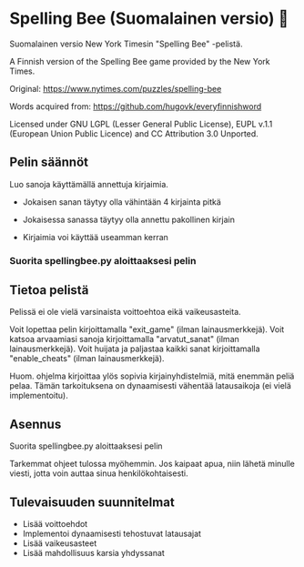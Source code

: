 # Spelling Bee (Suomalainen versio) :bee:
Suomalainen versio New York Timesin "Spelling Bee" -pelistä. 

A Finnish version of the Spelling Bee game provided by the New York Times.

Original: https://www.nytimes.com/puzzles/spelling-bee

Words acquired from: https://github.com/hugovk/everyfinnishword

Licensed under GNU LGPL (Lesser General Public License), EUPL v.1.1 (European Union Public Licence) and CC Attribution 3.0 Unported.

## Pelin säännöt

Luo sanoja käyttämällä annettuja kirjaimia.

- Jokaisen sanan täytyy olla vähintään 4 kirjainta pitkä

- Jokaisessa sanassa täytyy olla annettu pakollinen kirjain

- Kirjaimia voi käyttää useamman kerran

### Suorita spellingbee.py aloittaaksesi pelin

## Tietoa pelistä

Pelissä ei ole vielä varsinaista voittoehtoa eikä vaikeusasteita.

Voit lopettaa pelin kirjoittamalla "exit_game" (ilman lainausmerkkejä). 
Voit katsoa arvaamiasi sanoja kirjoittamalla "arvatut_sanat" (ilman lainausmerkkejä).
Voit huijata ja paljastaa kaikki sanat kirjoittamalla "enable_cheats" (ilman lainausmerkkejä).

Huom. ohjelma kirjoittaa ylös sopivia kirjainyhdistelmiä, mitä enemmän peliä pelaa. Tämän tarkoituksena on dynaamisesti vähentää latausaikoja (ei vielä implementoitu).

## Asennus

Suorita spellingbee.py aloittaaksesi pelin

Tarkemmat ohjeet tulossa myöhemmin. Jos kaipaat apua, niin lähetä minulle viesti, jotta voin auttaa sinua henkilökohtaisesti.

## Tulevaisuuden suunnitelmat

- Lisää voittoehdot
- Implementoi dynaamisesti tehostuvat latausajat
- Lisää vaikeusasteet
- Lisää mahdollisuus karsia yhdyssanat
